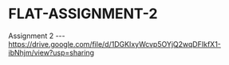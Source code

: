 # FLAT-ASSIGNMENT-2

Assignment 2  ---   https://drive.google.com/file/d/1DGKIxyWcvp5OYjQ2wqDFIkfX1-ibNhjm/view?usp=sharing
